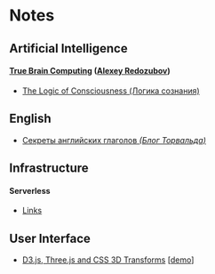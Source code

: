# Notes

## Artificial Intelligence

#### [True Brain Computing](http://truebraincomputing.com/) ([Alexey Redozubov](http://www.aboutbrain.ru/))
- [The Logic of Consciousness (Логика сознания)](ai/redozubov/logic_of_consciousness/README.md)

## English

- [Секреты английских глаголов _(Блог Торвальда)_](https://www.youtube.com/watch?v=ot4vqFRiG8M)

## Infrastructure

#### Serverless
- [Links](infra/serverless/links/README.md)

## User Interface

- [D3.js, Three.js and CSS 3D Transforms](https://www.delimited.io/blog/2014/3/14/d3js-threejs-and-css-3d-transforms) [[demo](http://projects.delimited.io/experiments/d3-threejs/)]
